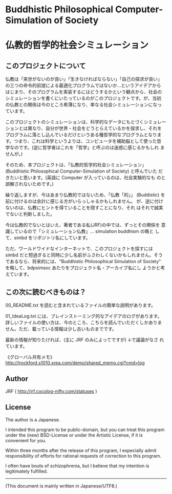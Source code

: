 # Buddhistic Philosophical Computer-Simulation of Society
# 仏教的哲学的社会シミュレーション

<!-- Time-stamp: "2021-02-26T17:04:57Z" -->

## このプロジェクトについて

仏教は「来世がないのが良い」「生きなければならない」「自己の探求が良い」
の三つの命令的前提による最適化プログラムではないか…というアイデアから
はじまり、そのプログラムを実装するにはどうするかという観点から、社会の
シミュレーションを書くにいたっているのがこのプロジェクトです。が、当初
の仏教との関係は今のところ希薄になり、単なる社会シミュレーションになっ
ています。

このプロジェクトのシミュレーションは、科学的なデータにもとづくシミュレー
ションとは異なり、自分が世界・社会をどうとらえているかを探求し、それを
プログラムに落とし込んでいるだけというある種哲学的なプログラムとなりま
す。つまり、これは科学というよりは、コンピュータを補助脳として使った哲
学なのです。(逆に哲学者はこれを「哲学」と呼ぶのは迷惑に感じるかもしれ
ませんが。)

そのため、本プロジェクトは、「仏教的哲学的社会シミュレーション」
(Buddhistic Philosophical Computer-Simulation of Society) と呼んでいた
だきたいと思います。(英語に Computer が入っているのは、社会実験的なも
のと誤解されないためです。)

繰り返しますが、今はあまり仏教的ではないため、「仏教「的」」
(Buddistic) を前に付けるのは余計に感じる方がいらっしゃるかもしれません。
が、逆に付けないのは、仏教にヒントを得ていることを隠すことになり、それ
はそれで誠実でないと判断しました。

今は仏教的でないとはいえ、著者である私(JRF)の中では、ずっとその関係を
意識しているので「シミュレーション仏教」…  simulation buddhism の略と
して、simbd をリポジトリ名にしています。

ただ、ワールドワイドなインターネットで、このプロジェクトを探すには
simbd だと短過ぎると同時に少し名前がふさわしくないかもしれません。そう
であるなら、将来的には、"Buddhistic Philosophical Simulation of
Society" を略して、bdpsimsoc あたりをプロジェクト名・アーカイブ名にし
ようかと考えています。


## この次に読むべきものは？

00_README.txt を読むと含まれているファイルの簡単な説明があります。

01_IdeaLog.txt には、ブレインストーミング的なアイデアのログがあります。
詳しいファイルの使い方は、今のところ、こちらを読んでいただくしかありま
せん。ただ、載っている情報は少し古いものまでです。

最新の情報が知りたければ、(主に JRF のみによってですが) ↓で議論がなさ
れています。

《グローバル共有メモ》  
http://jrockford.s1010.xrea.com/demo/shared_memo.cgi?cmd=log


## Author

JRF ( http://jrf.cocolog-nifty.com/statuses )


## License

The author is a Japanese.

I intended this program to be public-domain, but you can treat this
program under the (new) BSD-License or under the Artistic License, if
it is convenient for you.

Within three months after the release of this program, I especially
admit responsibility of efforts for rational requests of correction to
this program.

I often have bouts of schizophrenia, but I believe that my intention
is legitimately fulfilled.

----
(This document is mainly written in Japanese/UTF8.)
